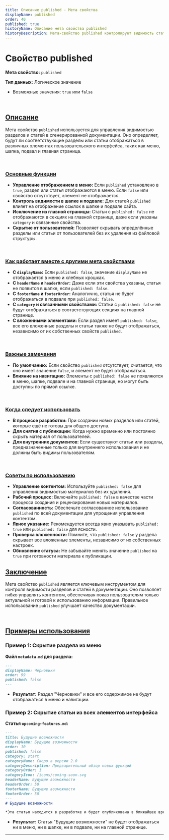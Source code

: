 ```yaml
---
title: Описание published - Мета свойства
displayName: published
order: 40
published: true
historyName: Описание мета свойства published
historyDescription: Мета-свойство published контролирует видимость статьи или раздела в меню, шапке и на главной странице документации.
---
```


# Свойство published

**Мета свойство:** `published`

**Тип данных:** Логическое значение

- Возможные значения: `true` или `false`

<br/>

## [Описание](description)

Мета свойство `published` используется для управления видимостью разделов и статей в сгенерированной документации. Оно определяет, будут ли соответствующие
разделы или статьи отображаться в различных элементах пользовательского интерфейса, таких как меню, шапка, подвал и главная страница.

<br/>

### [Основные функции](basic-functions)

- **Управление отображением в меню:** Если `published` установлено в `true`, раздел или статья отображаются в меню. Если `false` или свойство отсутствует, элемент не отображается.
- **Контроль видимости в шапке и подвале:** Для статей `published` влияет на отображение ссылок в шапке и подвале сайта.
- **Исключение из главной страницы:** Статьи с `published: false` не отображаются в секциях на главной странице, даже если указаны `category` и связанные свойства.
- **Скрытие от пользователей:** Позволяет скрывать определённые разделы или статьи от пользователей без их удаления из файловой структуры.

<br/>

### [Как работает вместе с другими мета свойствами](with-other-properties)

- **С `displayName`:** Если `published: false`, значение `displayName` не отображается в меню и хлебных крошках.
- **С `headerName` и `headerOrder`:** Даже если эти свойства указаны, статья не появится в шапке, если `published: false`.
- **С `footerName` и `footerOrder`:** Аналогично, статья не будет отображаться в подвале при `published: false`.
- **С `category` и связанными свойствами:** Статьи с `published: false` не будут отображаться в соответствующих секциях на главной странице.
- **С вложенными элементами:** Если раздел имеет `published: false`, все его вложенные разделы и статьи также не будут отображаться, независимо от их собственных свойств `published`.

<br/>

### [Важные замечания](notes)

- **По умолчанию:** Если свойство `published` отсутствует, считается, что оно имеет значение `false`, и элемент не будет отображаться.
- **Влияние на навигацию:** Элементы с `published: false` не появляются в меню, шапке, подвале и на главной странице, но могут быть доступны по прямой ссылке.

<br/>

### [Когда следует использовать](when-to-use)

- **В процессе разработки:** При создании новых разделов или статей, которые ещё не готовы для общего доступа.
- **Для снятия с публикации:** Когда нужно временно или постоянно скрыть материал от пользователей.
- **Для внутренних документов:** Если существуют статьи или разделы, предназначенные только для внутреннего использования и не должны быть видимы пользователям.

<br/>

### [Советы по использованию](advice)

- **Управление контентом:** Используйте `published: false` для управления видимостью материалов без их удаления.
- **Рабочий процесс:** Включайте `published: false` в качестве части процесса создания и рецензирования новых материалов.
- **Согласованность:** Обеспечьте согласованное использование `published` по всей документации для упрощения управления контентом.
- **Явное указание:** Рекомендуется всегда явно указывать `published: true` или `published: false` для ясности.
- **Проверка вложенности:** Помните, что `published: false` у раздела скрывает все вложенные элементы, независимо от их собственных настроек.
- **Обновление статуса:** Не забывайте менять значение `published` на `true` при готовности материала к публикации.


## [Заключение](conclusion)

Мета свойство `published` является ключевым инструментом для контроля видимости разделов и статей в документации. Оно позволяет гибко управлять контентом,
обеспечивая показ пользователям только актуальной и готовой к использованию информации. Правильное использование `published` улучшает качество документации.

<br/>

## [Примеры использования](examples)

### Пример 1: Скрытие раздела из меню

**Файл `metadata.md` для раздела:**

```md
---
displayName: Черновики
order: 99
published: false
---
```

- **Результат:** Раздел "Черновики" и все его содержимое не будут отображаться в меню и навигации.

### Пример 2: Скрытие статьи из всех элементов интерфейса

**Статья `upcoming-features.md`:**

```md
---
title: Будущие возможности
displayName: Будущие возможности
order: 10
published: false
category: start
categoryName: Скоро в версии 2.0
categoryDescription: Предварительный обзор новых функций
categoryOrder: 1
categoryIcon: /icons/coming-soon.svg
headerName: Будущие возможности
headerOrder: 50
footerName: Будущие возможности
footerOrder: 50
---
# Будущие возможности

*Эта статья находится в разработке и будет опубликована в ближайшее время.*
```

- **Результат:** Статья "Будущие возможности" не будет отображаться ни в меню, ни в шапке, ни в подвале, ни на главной странице.

---
